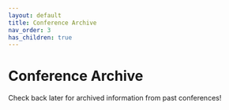 ```yaml
---
layout: default
title: Conference Archive
nav_order: 3
has_children: true
---
```

# Conference Archive

Check back later for archived information from past conferences!